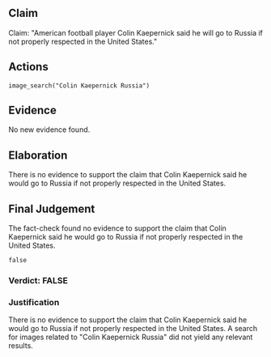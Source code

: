 ## Claim
Claim: "American football player Colin Kaepernick said he will go to Russia if not properly respected in the United States."

## Actions
```
image_search("Colin Kaepernick Russia")
```

## Evidence
No new evidence found.

## Elaboration
There is no evidence to support the claim that Colin Kaepernick said he would go to Russia if not properly respected in the United States.


## Final Judgement
The fact-check found no evidence to support the claim that Colin Kaepernick said he would go to Russia if not properly respected in the United States.

`false`


### Verdict: FALSE

### Justification
There is no evidence to support the claim that Colin Kaepernick said he would go to Russia if not properly respected in the United States. A search for images related to "Colin Kaepernick Russia" did not yield any relevant results.
